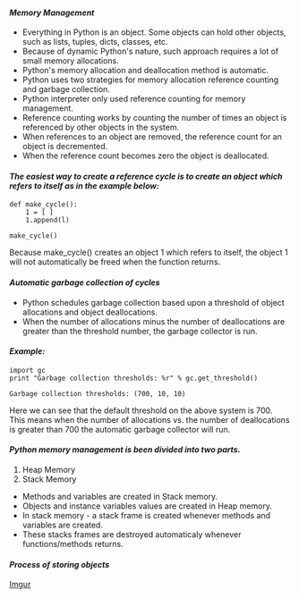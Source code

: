 #### _Memory Management_
* Everything in Python is an object. Some objects can hold other objects, such as lists, tuples, dicts, classes, etc.
* Because of dynamic Python's nature, such approach requires a lot of small memory allocations. 
* Python's memory allocation and deallocation method is automatic.
* Python uses two strategies for memory allocation reference counting and garbage collection.
* Python interpreter only used reference counting for memory management.
* Reference counting works by counting the number of times an object is referenced by other objects in the system.
* When references to an object are removed, the reference count for an object is decremented.
*  When the reference count becomes zero the object is deallocated.

#### _The easiest way to create a reference cycle is to create an object which refers to itself as in the example below:_
```
def make_cycle():
    1 = [ ]
    1.append(l)

make_cycle()
```
Because make_cycle() creates an object 1 which refers to itself, the object 1 will not automatically be freed when the function returns.
#### _Automatic garbage collection of cycles_
* Python schedules garbage collection based upon a threshold of object allocations and object deallocations.
* When the number of allocations minus the number of deallocations are greater than the threshold number, the garbage collector is run.
#### _Example:_
```
import gc
print "Garbage collection thresholds: %r" % gc.get_threshold()

Garbage collection thresholds: (700, 10, 10)
```
Here we can see that the default threshold on the above system is 700.\
This means when the number of allocations vs. the number of deallocations is greater than 700 the automatic garbage collector will run.

#### _Python memory management is been divided into two parts._
1. Heap Memory
2. Stack Memory
* Methods and variables are created in Stack memory.
* Objects and instance variables values are created in Heap memory.
* In stack memory - a stack frame is created whenever methods and variables are created.
* These stacks frames are destroyed automaticaly whenever functions/methods returns. 
#### _Process of storing objects_

[Imgur](https://i.imgur.com/YWPmlEp.jpg)